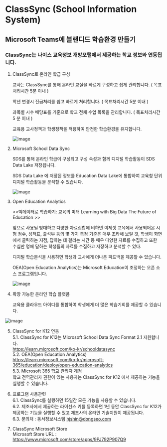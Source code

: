#  ClassSync (School Information System)
## Microsoft Teams에 블랜디드 학습환경 만들기 
### ClassSync는 나이스 교육정보 개방포털에서 제공하는 학교 정보와 연동됩니다.



1. ClassSync로 온라인 학급 구성   

   

   교사는 ClassSync를 통해 온라인 교실을 빠르게 구성하고 쉽게 관리합니다. ( 목표처리시간 5분 이내 ) 
   
   학년 변경시 진급처리를 쉽고 빠르게 처리합니다. ( 목표처리시간 5분 이내 )
   
   과목별 시수 배당표를 기준으로 학교 전체 수업 목록을 관리합니다. ( 목표처리시간 5 분 이내 )
   
   교육용 교사정책과 학생정책을 적용하여 안전한 학습환경을 유지합니다.
       
   ![image](https://user-images.githubusercontent.com/16409151/215871938-54b7a3d4-409d-4e91-91e2-8b1bb43a6821.png)

2. Microsoft School Data Sync  

   SDS를 통해 온라인 학급이 구성되고 구성 속성과 함께 디지털 학습활동이 SDS Data Lake 저장됩니다.
   
   SDS Data Lake 에 저장된 정보를 Education Data Lake에 통합하여 교육청 단위 디지털 학습활동을 분석할 수 있습니다.
   
   ![image](https://user-images.githubusercontent.com/16409151/213898735-81058867-2488-4d8b-a44e-5dad5adb00ef.png)


3. Open Education Analytics

   <<빅데이터로 학습하기: 교육의 미래 Learning with Big Data The Future of Education >>  
   
   앞으로 사용될 방대하고 다양한 자료집합에 비하면 이제껏 교육에서 사용되어온 시험 점수, 성적표, 출석부 등의 몇 가지 측정 기준은 매우 초라해 보일 것, 학생이 화면에서 클릭하는 지점, 답하는 데 걸리는 시간 등 매우 다양한 자료를 수집하고 또한 수십만 명에 달하는 학생들의 자료를 수집하고 저장하고 분석할 수 있다.
   
   디지털 학습분석을 사용하면 학생과 교사에게 더나은 피드백을 제공할 수 있습니다.
   
   OEA(Open Education Analytics)는 Microsoft Education이 조정하는 오픈 소스 프로그램입니다.

   ![image](https://user-images.githubusercontent.com/16409151/213896858-f4d6bd35-07ce-45d7-ac30-e7d26c51490b.png)

4. 확장 가능한 온라인 학습 플랫폼 

   교육용 클라우드 아이디를 통합하여 학생에게 더 많은 학습기회를 제공할 수 있습니다.

  ![image](https://user-images.githubusercontent.com/16409151/213899720-a4ad63bd-0738-4a26-bf59-efc0fdfae857.png)

5. ClassSync for K12 연동   
5.1. ClassSync for K12는 Microsoft School Data Sync Format 2.1 지원합니다.   
https://learn.microsoft.com/ko-kr/schooldatasync   
5.2. OEA(Open Education Analytics)   
https://learn.microsoft.com/ko-kr/microsoft-365/education/deploy/open-education-analytics   
5.3. Microsoft 365 학교 관리자 계정   
학교 전역관리자 권한이 있는 사용자는 ClassSync for K12 에서 제공하는 기능을 실행할 수 있습니다.

6. 프로그램 사용관련    
6.1. ClassSync를 실행하면 15일간 모든 기능을 사용할 수 있습니다.   
6.2. 제조사에서 제공하는 라이선스 키를 등록하면 1년 동안 ClassSync for K12가 제공하는 기능을 실행할 수 있고 제조사의 온라인 기술지원이 제공됩니다.      
6.3. 문의처 : 동서정보시스템 hjshin@dongseo.com    

7. ClassSync Microsoft Store    
Microsoft Store URL  : https://www.microsoft.com/store/apps/9PJ792P907Q9    




  

 

